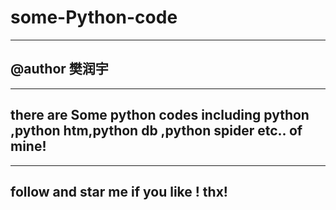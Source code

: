 # some-Python-code
---
@author 樊润宇
---
---
there are Some python codes including python ,python htm,python db ,python spider etc.. of  mine!
---
---
follow and star me if you like ! thx!
---
